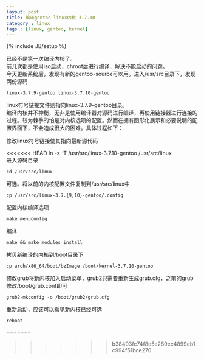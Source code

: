 ```yaml
---
layout: post
title: 编译gentoo linux内核 3.7.10
category : linux
tags : [linux, gentoo, kernel]
---
```

{% include JB/setup %}

已经不是第一次编译内核了。  
前几次都是使用iso启动，chroot后进行编译，解决不能启动的问题。   
今天更新系统后，发现有新的gentoo-source可以用。进入/usr/src目录下，发现两份源码  
    
    linux-3.7.9-gentoo linux-3.7.10-gentoo  
linux符号链接文件则指向linux-3.7.9-gentoo目录。  
编译内核并不神秘，无非是使用编译器对源码进行编译，再使用链接器进行连接的过程。较为棘手的怕是对内核选项的配置。然而在拥有图形化展示和必要说明的配置界面下，不会造成很大的困难。具体过程如下：  
  
修改linux符号链接使其指向最新源代码

<<<<<<< HEAD
    ln -s -T /usr/src/linux-3.7.10-gentoo /usr/src/linux  
进入源码目录

    cd /usr/src/linux  
可选。将以前的内核配置文件复制到/usr/src/linux中

    cp /usr/src/linux-3.7.{9,10}-gentoo/.config  
配置内核编译选项

    make menuconfig  
编译

    make && make modules_install  
拷贝新编译的内核到/boot目录下

    cp arch/x86_64/boot/bzImage /boot/kernel-3.7.10-gentoo  
修改grub将新内核加入启动菜单，grub2只需要重新生成grub.cfg，之前的grub修改/boot/grub.conf即可

    grub2-mkconfig -o /boot/grub2/grub.cfg  
重新启动，应该可以看见新内核已经可选
    
    reboot
   
=======
   
>>>>>>> b38403fc74f8e5e289ec4899eb1c994f51bce270
